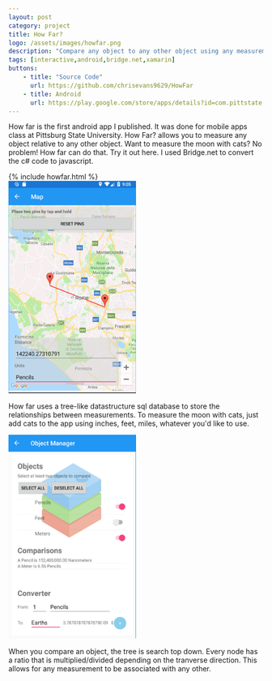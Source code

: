```yaml
---
layout: post
category: project
title: How Far?
logo: /assets/images/howfar.png
description: "Compare any object to any other object using any measurement."
tags: [interactive,android,bridge.net,xamarin]
buttons:
    - title: "Source Code"
      url: https://github.com/chrisevans9629/HowFar
    - title: Android
      url: https://play.google.com/store/apps/details?id=com.pittstate.howfar
---
```




How far is the first android app I published.  It was done for mobile apps class at Pittsburg State University.  How Far? allows you to measure any object relative to any other object.  Want to measure the moon with cats? No problem!  How far can do that.  Try it out here.  I used Bridge.net to convert the c# code to javascript.

<div class="break" />
<div> 
{% include howfar.html %}
</div>
<div class="break" />


<img style="max-width: 50%;" src="/assets/images/howfar_map.png" alt="map">

How far uses a tree-like datastructure sql database to store the relationships between measurements.  To measure the moon with cats, just add cats to the app using inches, feet, miles, whatever you'd like to use.

<img style="max-width: 50%;" src="/assets/images/howfar_manager.png" alt="manager">

When you compare an object, the tree is search top down.  Every node has a ratio that is multiplied/divided depending on the tranverse direction.  This allows for any measurement to be associated with any other.
